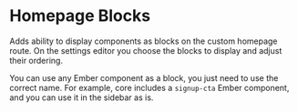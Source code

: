 # Homepage Blocks

Adds ability to display components as blocks on the custom homepage route. On the settings editor you choose the blocks to display and adjust their ordering.

You can use any Ember component as a block, you just need to use the correct name. For example, core includes a `signup-cta` Ember component, and you can use it in the sidebar as is.
